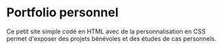 # Portfolio personnel

Ce petit site simple codé en HTML avec de la personnalisation en CSS permet d'exposer des projets bénévoles et des études de cas personnels.
